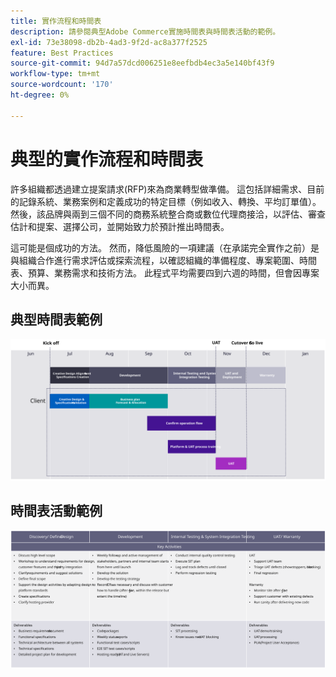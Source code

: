 ```yaml
---
title: 實作流程和時間表
description: 請參閱典型Adobe Commerce實施時間表與時間表活動的範例。
exl-id: 73e38098-db2b-4ad3-9f2d-ac8a377f2525
feature: Best Practices
source-git-commit: 94d7a57dcd006251e8eefbdb4ec3a5e140bf43f9
workflow-type: tm+mt
source-wordcount: '170'
ht-degree: 0%

---
```



# 典型的實作流程和時間表

許多組織都透過建立提案請求(RFP)來為商業轉型做準備。 這包括詳細需求、目前的記錄系統、業務案例和定義成功的特定目標（例如收入、轉換、平均訂單值）。 然後，該品牌與兩到三個不同的商務系統整合商或數位代理商接洽，以評估、審查估計和提案、選擇公司，並開始致力於預計推出時間表。

這可能是個成功的方法。 然而，降低風險的一項建議（在承諾完全實作之前）是與組織合作進行需求評估或探索流程，以確認組織的準備程度、專案範圍、時間表、預算、業務需求和技術方法。 此程式平均需要四到六週的時間，但會因專案大小而異。

## 典型時間表範例

![典型商務實作時間表範例](../../assets/playbooks/timeline-example.svg)

## 時間表活動範例

![範例商務實作時間表活動](../../assets/playbooks/timeline-activities-example.svg)
